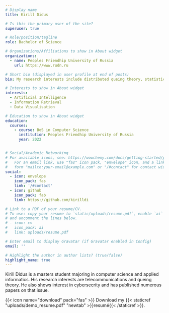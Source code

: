 ```yaml
---
# Display name
title: Kirill Didus

# Is this the primary user of the site?
superuser: true

# Role/position/tagline
role: Bachelor of Science

# Organizations/Affiliations to show in About widget
organizations:
  - name: Peoples Friendhip University of Russia
    url: https://www.rudn.ru

# Short bio (displayed in user profile at end of posts)
bio: My research interests include distributed queing theory, statistics and machine learning.

# Interests to show in About widget
interests:
  - Artificial Intelligence
  - Information Retrieval
  - Data Visualisation

# Education to show in About widget
education:
  courses:
    - course: BoS in Computer Science
      institution: Peoples Friendhip University of Russia
      year: 2022


# Social/Academic Networking
# For available icons, see: https://wowchemy.com/docs/getting-started/page-builder/#icons
#   For an email link, use "fas" icon pack, "envelope" icon, and a link in the
#   form "mailto:your-email@example.com" or "/#contact" for contact widget.
social:
  - icon: envelope
    icon_pack: fas
    link: '/#contact'
  - icon: github
    icon_pack: fab
    link: https://github.com/kirilldi

# Link to a PDF of your resume/CV.
# To use: copy your resume to `static/uploads/resume.pdf`, enable `ai` icons in `params.toml`,
# and uncomment the lines below.
# - icon: cv
#   icon_pack: ai
#   link: uploads/resume.pdf

# Enter email to display Gravatar (if Gravatar enabled in Config)
email: ''

# Highlight the author in author lists? (true/false)
highlight_name: true
---
```


Kirill Didus is a masters student majoring in computer science and applied informatics. His research interests are telecommunications and queing theory. He also shows interest in cybersecrity and has published numerous papers on that issue.

{{< icon name="download" pack="fas" >}} Download my {{< staticref "uploads/demo_resume.pdf" "newtab" >}}resumé{{< /staticref >}}.
